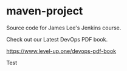 # maven-project
Source code for James Lee's Jenkins course.

Check out our Latest DevOps PDF book.

https://www.level-up.one/devops-pdf-book


Test
